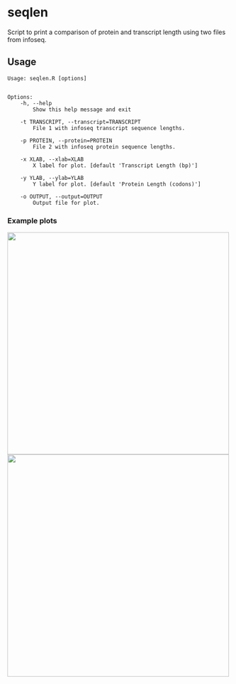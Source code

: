 # seqlen
Script to print a comparison of protein and transcript length using two files from infoseq.

## Usage

```
Usage: seqlen.R [options]


Options:
	-h, --help
		Show this help message and exit

	-t TRANSCRIPT, --transcript=TRANSCRIPT
		File 1 with infoseq transcript sequence lengths.

	-p PROTEIN, --protein=PROTEIN
		File 2 with infoseq protein sequence lengths.

	-x XLAB, --xlab=XLAB
		X label for plot. [default 'Transcript Length (bp)']

	-y YLAB, --ylab=YLAB
		Y label for plot. [default 'Protein Length (codons)']

	-o OUTPUT, --output=OUTPUT
		Output file for plot.
```

### Example plots

<img src="https://raw.githubusercontent.com/scastlara/seqlen/master/lencomparison.png" width=500/>

<img src="https://raw.githubusercontent.com/scastlara/seqlen/master/bigger.png" width=500/>
